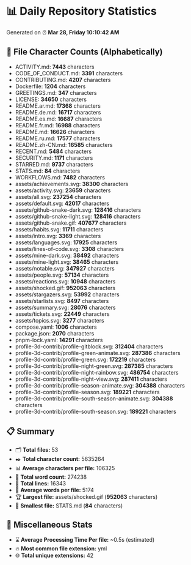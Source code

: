 # 📊 Daily Repository Statistics
Generated on ⏰ **Mar 28, Friday 10:10:42 AM**

## 📂 File Character Counts (Alphabetically)
- ACTIVITY.md: **7443** characters
- CODE_OF_CONDUCT.md: **3391** characters
- CONTRIBUTING.md: **4207** characters
- Dockerfile: **1204** characters
- GREETINGS.md: **347** characters
- LICENSE: **34650** characters
- README.ar.md: **17368** characters
- README.de.md: **16717** characters
- README.es.md: **16687** characters
- README.fr.md: **16988** characters
- README.md: **16626** characters
- README.ru.md: **17577** characters
- README.zh-CN.md: **16585** characters
- RECENT.md: **5484** characters
- SECURITY.md: **1171** characters
- STARRED.md: **9737** characters
- STATS.md: **84** characters
- WORKFLOWS.md: **7482** characters
- assets/achievements.svg: **38300** characters
- assets/activity.svg: **23659** characters
- assets/all.svg: **237254** characters
- assets/default.svg: **42017** characters
- assets/github-snake-dark.svg: **128416** characters
- assets/github-snake-light.svg: **128416** characters
- assets/github-snake.gif: **407677** characters
- assets/habits.svg: **11711** characters
- assets/intro.svg: **3369** characters
- assets/languages.svg: **17925** characters
- assets/lines-of-code.svg: **3308** characters
- assets/mine-dark.svg: **38492** characters
- assets/mine-light.svg: **38465** characters
- assets/notable.svg: **347927** characters
- assets/people.svg: **57134** characters
- assets/reactions.svg: **10948** characters
- assets/shocked.gif: **952063** characters
- assets/stargazers.svg: **53992** characters
- assets/starlists.svg: **8497** characters
- assets/summary.svg: **28076** characters
- assets/tickets.svg: **22449** characters
- assets/topics.svg: **3277** characters
- compose.yaml: **1006** characters
- package.json: **2070** characters
- pnpm-lock.yaml: **14291** characters
- profile-3d-contrib/profile-gitblock.svg: **312404** characters
- profile-3d-contrib/profile-green-animate.svg: **287386** characters
- profile-3d-contrib/profile-green.svg: **172219** characters
- profile-3d-contrib/profile-night-green.svg: **287385** characters
- profile-3d-contrib/profile-night-rainbow.svg: **486754** characters
- profile-3d-contrib/profile-night-view.svg: **287411** characters
- profile-3d-contrib/profile-season-animate.svg: **304388** characters
- profile-3d-contrib/profile-season.svg: **189221** characters
- profile-3d-contrib/profile-south-season-animate.svg: **304388** characters
- profile-3d-contrib/profile-south-season.svg: **189221** characters

## 📋 Summary
- 🗂️ **Total files:** 53
- ✒️ **Total character count:** 5635264
- 📊 **Average characters per file:** 106325
- 📝 **Total word count:** 274238
- 🧾 **Total lines:** 16343
- 📐 **Average words per file:** 5174
- 🏆 **Largest file:** assets/shocked.gif (**952063** characters)
- 🥉 **Smallest file:** STATS.md (**84** characters)

## 🌟 Miscellaneous Stats
- ⌛ **Average Processing Time Per file:** ~0.5s (estimated)
- 🔥 **Most common file extension:** yml
- 🌐 **Total unique extensions:** 42
